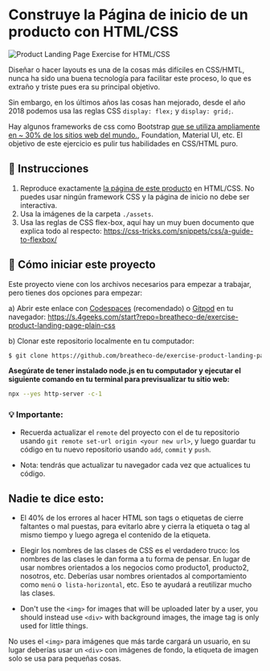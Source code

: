 <!-- hide -->
# Construye la Página de inicio de un producto con HTML/CSS
<!-- endhide -->

![Product Landing Page Exercise for HTML/CSS](https://github.com/breatheco-de/exercise-product-landing-page-plain-css/blob/master/.learn/assets/preview.png?raw=true)

Diseñar o hacer layouts es una de la cosas más difíciles en CSS/HMTL, nunca ha sido una buena tecnología para facilitar este proceso, lo que es extraño y triste pues era su principal objetivo.

Sin embargo, en los últimos años las cosas han mejorado, desde el año 2018 podemos usa las reglas CSS `display: flex;` y `display: grid;`.

Hay algunos frameworks de css como Bootstrap [que se utiliza ampliamente en ~ 30% de los sitios web del mundo.](https://w3techs.com/technologies/details/js-bootstrap), Foundation, Material UI, etc. El objetivo de este ejercicio es pulir tus habilidades en CSS/HTML puro.

## 📝 Instrucciones

1. Reproduce exactamente [la página de este producto](https://github.com/breatheco-de/exercise-product-landing-page-plain-css/blob/master/.learn/assets/preview.png?raw=true) en HTML/CSS. No puedes usar ningún framework CSS y la página de inicio no debe ser interactiva.
2. Usa la imágenes de la carpeta `./assets`.
3. Usa las reglas de CSS flex-box, aquí hay un muy buen documento que explica todo al respecto: https://css-tricks.com/snippets/css/a-guide-to-flexbox/

<onlyfor saas="false" withBanner="false">
  
## 🌱  Cómo iniciar este proyecto

Este proyecto viene con los archivos necesarios para empezar a trabajar, pero tienes dos opciones para empezar:

a) Abrir este enlace con [Codespaces](https://4geeks.com/lesson/what-is-github-codespaces) (recomendado) o [Gitpod](https://4geeks.com/lesson/how-to-use-gitpod) en tu navegador: https://s.4geeks.com/start?repo=breatheco-de/exercise-product-landing-page-plain-css

b) Clonar este repositorio localmente en tu computador:

```sh
$ git clone https://github.com/breatheco-de/exercise-product-landing-page-plain-css.git
```
**Asegúrate de tener instalado node.js en tu computador y ejecutar el siguiente comando en tu terminal para previsualizar tu sitio web:**

```sh
npx --yes http-server -c-1
```
</onlyfor>

### 💡 Importante: 

+ Recuerda actualizar el `remote` del proyecto con el de tu repositorio usando `git remote set-url origin <your new url>`, y luego guardar tu código en tu nuevo repositorio usando `add`, `commit` y `push`.

+ Nota: tendrás que actualizar tu navegador cada vez que actualices tu código.

## Nadie te dice esto:

- El 40% de los errores al hacer HTML son tags o etiquetas de cierre faltantes o mal puestas, para evitarlo abre y cierra la etiqueta o tag al mismo tiempo y luego agrega el contenido de la etiqueta.

- Elegir los nombres de las clases de CSS es el verdadero truco: los nombres de las clases le dan forma a tu forma de pensar. En lugar de usar nombres orientados a los negocios como producto1, producto2, nosotros, etc. Deberías usar nombres orientados al comportamiento como `menú` o` lista-horizontal`, etc. Eso te ayudará a reutilizar mucho las clases.

- Don't use the `<img>` for images that will be uploaded later by a user, you should instead use `<div>` with background images, the image tag is only used for little things.

No uses el `<img>` para imágenes que más tarde cargará un usuario, en su lugar deberías usar un `<div>` con imágenes de fondo, la etiqueta de imagen solo se usa para pequeñas cosas.
